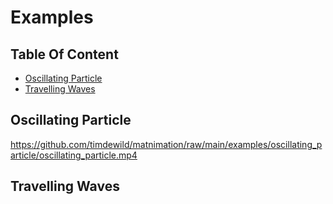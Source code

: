 # Examples

## Table Of Content

- [Oscillating Particle](#oscillating-particle)
- [Travelling Waves](#travelling-waves)

## Oscillating Particle

https://github.com/timdewild/matnimation/raw/main/examples/oscillating_particle/oscillating_particle.mp4

## Travelling Waves